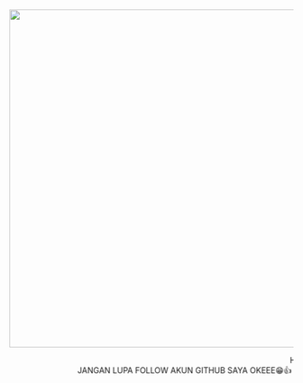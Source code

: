 </head>
<body><center><br>
<body oncontextmenu='return false;' onkeydown='return false;' onmousedown='return false;'>
<div id='font' align="center">
<div id=''>
<br>
<img src="https://b.top4top.io/s_3057kmatn0.jpg"width="550"height="600">

<marquee scrollamount="11">HALLO BROO 👏 SELAMAT DATANG DI AKUN GITHUB SAYA😁  </marquee>
<marquee behavior="alternate">JANGAN LUPA FOLLOW AKUN GITHUB SAYA OKEEE😁👍</marquee>
